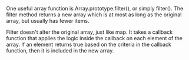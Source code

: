 One useful array function is Array.prototype.filter(), or simply filter(). The filter method returns a new array which is at most as long as the original array, but usually has fewer items.

Filter doesn't alter the original array, just like map. It takes a callback function that applies the logic inside the callback on each element of the array. If an element returns true based on the criteria in the callback function, then it is included in the new array.

